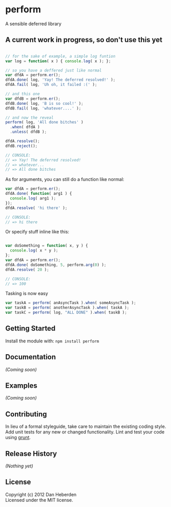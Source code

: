 # perform

A sensible deferred library

## A current work in progress, so don't use this yet

```javascript

// for the sake of example, a simple log funtion
var log = function( x ) { console.log( x ); };

// so you have a deffered just like normal
var dfdA = perform.er();
dfdA.done( log, 'Yay! The deferred resolved!' );
dfdA.fail( log, 'Uh oh, it failed :(' );

// and this one
var dfdB = perform.er();
dfdB.done( log, 'B is so cool!' );
dfdB.fail( log, 'whatever....' );

// and now the reveal
perform( log, 'All done bitches' )
  .when( dfdA )
  .unless( dfdB );

dfdA.resolve();
dfdB.reject();

// CONSOLE:
// => Yay! The deferred resolved!
// => whatever...
// => All done bitches
```

As for arguments, you can still do a function like normal:

```javascript
var dfdA = perform.er();
dfdA.done( function( arg1 ) {
  console.log( arg1 );
});
dfdA.resolve( 'hi there' );

// CONSOLE:
// => hi there
```

Or specify stuff inline like this:

```javascript

var doSomething = function( x, y ) {
  console.log( x * y );
};
var dfdA = perform.er();
dfdA.done( doSomething, 5, perform.arg(0) );
dfdA.resolve( 20 );

// CONSOLE:
// => 100
```

Tasking is now easy

```javascript
var taskA = perform( anAsyncTask ).when( someAsyncTask );
var taskB = perform( anotherAsyncTask ).when( taskA );
var taskC = perform( log, "ALL DONE" ).when( taskB );
```

## Getting Started
Install the module with: `npm install perform`

## Documentation
_(Coming soon)_

## Examples
_(Coming soon)_

## Contributing
In lieu of a formal styleguide, take care to maintain the existing coding style. Add unit tests for any new or changed functionality. Lint and test your code using [grunt](https://github.com/gruntjs/grunt).

## Release History
_(Nothing yet)_

## License
Copyright (c) 2012 Dan Heberden  
Licensed under the MIT license.
